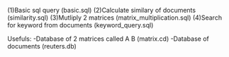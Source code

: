 (1)Basic sql query (basic.sql)
(2)Calculate similary of documents (similarity.sql)
(3)Mutliply 2 matrices (matrix_multiplication.sql)
(4)Search for keyword from documents (keyword_query.sql)

Usefuls:
-Database of 2 matrices called A B (matrix.cd)
-Database of documents (reuters.db)
